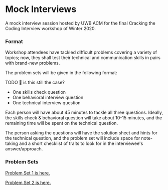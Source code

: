 <!-- Don't remove -->
<a name="top"/>

# Mock Interviews

A mock interview session hosted by UWB ACM for the final Cracking 
the Coding Interview workshop of Winter 2020.

### Format

Workshop attendees have tackled difficult problems covering a variety 
of topics; now, they shall test their technical and communication skills 
in pairs with brand-new problems.

The problem sets will be given in the following format:

TODO :bug: is this still the case?

* One skills check question
* One behavioral interview question
* One technical interview question

Each person will have about 45 minutes to tackle all three questions. 
Ideally, the skills check & behavioral question will take about 10-15 
minutes, and the remaining time will be spent on the technical question.

The person asking the questions will have the solution sheet and hints 
for the technical question, and the problem set will include space for 
note-taking and a short checklist of traits to look for in the 
interviewee's answer/approach.

### Problem Sets

[Problem Set 1 is here.](./1.md)

[Problem Set 2 is here.](./2.md)
